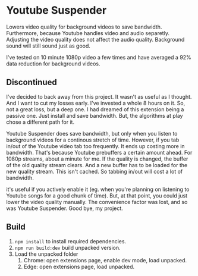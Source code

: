 # Youtube Suspender

Lowers video quality for background videos to save bandwidth. Furthermore, because Youtube handles video and audio separetly. Adjusting the video quality does not affect the audio quality. Background sound will still sound just as good.  

I've tested on 10 minute 1080p video a few times and have averaged a 92% data reduction for background videos. 

## Discontinued
I've decided to back away from this project. It wasn't as useful as I thought. And I want to cut my losses early. I've invested a whole 8 hours on it. So, not a great loss, but a deep one. I had dreamed of this extension being a passive one. Just install and save bandwidth. But, the algorithms at play chose a different path for it. 

Youtube Suspender does save bandwidth, but only when you listen to background videos for a continous stretch of time. However, if you tab in/out of the Youtube video tab too frequently. It ends up costing more in bandwidth. That's because Youtube prebuffers a certain amount ahead. For 1080p streams, about a minute for me. If the quality is changed, the buffer of the old quality stream clears. And a new buffer has to be loaded for the new quality stream. This isn't cached. So tabbing in/out will cost a lot of bandwidth. 

it's useful if you actively enable it (eg. when you're planning on listening to Youtube songs for a good chunk of time). But, at that point, you could just lower the video quality manually. The convenience factor was lost, and so was Youtube Suspender. Good bye, my project. 


## Build 
1. `npm install` to install required dependencies. 
1. `npm run build:dev` build unpacked version. 
1. Load the unpacked folder
   1. Chrome: open extensions page, enable dev mode, load unpacked. 
   1. Edge: open extensions page, load unpacked.
